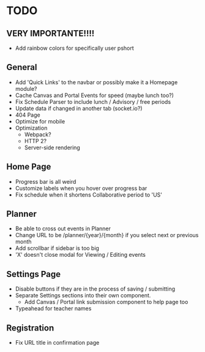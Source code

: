# TODO

## **VERY IMPORTANTE!!!!**
- Add rainbow colors for specifically user pshort

## General
- Add 'Quick Links' to the navbar or possibly make it a Homepage module?
- Cache Canvas and Portal Events for speed (maybe lunch too?)
- Fix Schedule Parser to include lunch / Advisory / free periods
- Update data if changed in another tab (socket.io?)
- 404 Page
- Optimize for mobile
- Optimization
  - Webpack?
  - HTTP 2?
  - Server-side rendering

## Home Page
- Progress bar is all weird
- Customize labels when you hover over progress bar
- Fix schedule when it shortens Collaborative period to 'US'

## Planner
- Be able to cross out events in Planner
- Change URL to be /planner/{year}/{month} if you select next or previous month
- Add scrollbar if sidebar is too big
- 'X' doesn't close modal for Viewing / Editing events

## Settings Page
- Disable buttons if they are in the process of saving / submitting
- Separate Settings sections into their own component.
  - Add Canvas / Portal link submission component to help page too
- Typeahead for teacher names

## Registration
- Fix URL title in confirmation page
